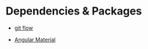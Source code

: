 # Dependencies & Packages

+ [git flow](https://github.com/nvie/gitflow)

+ [Angular Material](https://material.angular.io/)
